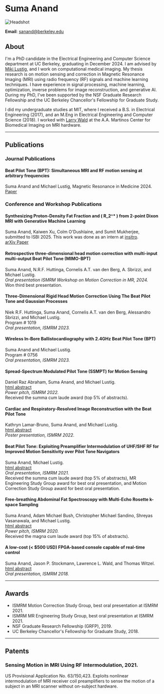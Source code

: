 # Suma Anand

![Headshot](headshot_cropped.png)

**Email**: [sanand@berkeley.edu](mailto:sanand@berkeley.edu)

## About
I'm a PhD candidate in the Electrical Engineering and Computer Science department at UC Berkeley, graduating in December 2024. I am advised by [Miki Lustig](http://people.eecs.berkeley.edu/~mlustig/), and I work on computational medical imaging. My thesis research is on motion sensing and correction in Magnetic Resonance Imaging (MRI) using radio frequency (RF) signals and machine learning techniques. I have experience in signal processing, machine learning, optimization, inverse problems for image reconstruction, and generative AI. During my PhD, I've been supported by the NSF Graduate Research Fellowship and the UC Berkeley Chancellor's Fellowship for Graduate Study.

I did my undergraduate studies at MIT, where I received a B.S. in Electrical Engineering (2017), and an M.Eng in Electrical Engineering and Computer Science (2018). I worked with [Larry Wald](https://www.nmr.mgh.harvard.edu/user/5615) at the A.A. Martinos Center for Biomedical Imaging on MRI hardware.

---

## Publications

### Journal Publications

#### Beat Pilot Tone (BPT): Simultaneous MRI and RF motion sensing at arbitrary frequencies
Suma Anand and Michael Lustig, Magnetic Resonance in Medicine 2024.  
[Paper](https://doi.org/10.1002/mrm.30150)

### Conference and Workshop Publications

#### Synthesizing Proton-Density Fat Fraction and \( R_2^* \) from 2-point Dixon MRI with Generative Machine Learning
Suma Anand, Kaiwen Xu, Colm O'Dushlaine, and Sumit Mukherjee, submitted to ISBI 2025. This work was done as an intern at [insitro](https://www.insitro.com/).  
[arXiv Paper](https://arxiv.org/abs/2410.11186)

#### Retrospective three-dimensional head motion correction with multi-input multi-output Beat Pilot Tone (MIMO-BPT)
Suma Anand, N.R.F. Huttinga, Cornelis A.T. van den Berg, A. Sbrizzi, and Michael Lustig.  
*Oral presentation ISMRM Workshop on Motion Correction in MR, 2024.*  
Won third best presentation.

#### Three-Dimensional Rigid Head Motion Correction Using The Beat Pilot Tone and Gaussian Processes
Niek R.F. Huttinga, Suma Anand, Cornelis A.T. van den Berg, Alessandro Sbrizzi, and Michael Lustig.  
Program # 1019  
*Oral presentation, ISMRM 2023.*

#### Wireless In-Bore Ballistocardiography with 2.4GHz Beat Pilot Tone (BPT)
Suma Anand and Michael Lustig.  
Program # 0756  
*Oral presentation, ISMRM 2023.*

#### Spread-Spectrum Modulated Pilot Tone (SSMPT) for Motion Sensing
Daniel Raz Abraham, Suma Anand, and Michael Lustig.  
[html abstract](https://index.mirasmart.com/ISMRM2022/PDFfiles/0354.html)  
*Power pitch, ISMRM 2022.*  
Received the summa cum laude award (top 5% of abstracts).

#### Cardiac and Respiratory-Resolved Image Reconstruction with the Beat Pilot Tone
Kathryn Lamar-Bruno, Suma Anand, and Michael Lustig.  
[html abstract](https://index.mirasmart.com/ISMRM2022/PDFfiles/4446.html)  
*Poster presentation, ISMRM 2022.*

#### Beat Pilot Tone: Exploiting Preamplifier Intermodulation of UHF/SHF RF for Improved Motion Sensitivity over Pilot Tone Navigators
Suma Anand, Michael Lustig.  
[html abstract](https://cds.ismrm.org/protected/21MProceedings/PDFfiles/0568.html)  
*Oral presentation, ISMRM 2021.*  
Received the summa cum laude award (top 5% of abstracts), MR Engineering Study Group award for best oral presentation, and Motion Correction Study Group award for best oral presentation.

#### Free-breathing Abdominal Fat Spectroscopy with Multi-Echo Rosette k-space Sampling
Suma Anand, Adam Michael Bush, Christopher Michael Sandino, Shreyas Vasanawala, and Michael Lustig.  
[html abstract](https://cds.ismrm.org/protected/20MProceedings/PDFfiles/1014.html)  
*Power pitch, ISMRM 2020.*  
Received the magna cum laude award (top 15% of abstracts).

#### A low-cost (&lt; $500 USD) FPGA-based console capable of real-time control
Suma Anand, Jason P. Stockmann, Lawrence L. Wald, and Thomas Witzel.  
[html abstract](https://cds.ismrm.org/protected/18MProceedings/PDFfiles/0948.html)  
*Oral presentation, ISMRM 2018.*

---

## Awards
- ISMRM Motion Correction Study Group, best oral presentation at ISMRM 2021.
- ISMRM MR Engineering Study Group, best oral presentation at ISMRM 2021.
- NSF Graduate Research Fellowship (GRFP), 2019.
- UC Berkeley Chancellor's Fellowship for Graduate Study, 2018.

---

## Patents

### Sensing Motion in MRI Using RF Intermodulation, 2021.
US Provisional Application No. 63/150,423. Exploits nonlinear intermodulation of MRI receiver coil preamplifiers to sense the motion of a subject in an MRI scanner without on-subject hardware.
